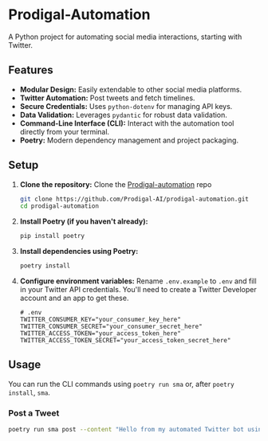 # Prodigal-Automation

A Python project for automating social media interactions, starting with Twitter.

## Features

* **Modular Design:** Easily extendable to other social media platforms.
* **Twitter Automation:** Post tweets and fetch timelines.
* **Secure Credentials:** Uses `python-dotenv` for managing API keys.
* **Data Validation:** Leverages `pydantic` for robust data validation.
* **Command-Line Interface (CLI):** Interact with the automation tool directly from your terminal.
* **Poetry:** Modern dependency management and project packaging.

## Setup

1.  **Clone the repository:**
   Clone the [Prodigal-automation](https://github.com/Prodigal-AI/prodigal-automation.git) repo
    ```bash
    git clone https://github.com/Prodigal-AI/prodigal-automation.git
    cd prodigal-automation
    ```

2.  **Install Poetry (if you haven't already):**
    ```bash
    pip install poetry
    ```

3.  **Install dependencies using Poetry:**
    ```bash
    poetry install
    ```

4.  **Configure environment variables:**
    Rename `.env.example` to `.env` and fill in your Twitter API credentials. You'll need to create a Twitter Developer account and an app to get these.

    ```
    # .env
    TWITTER_CONSUMER_KEY="your_consumer_key_here"
    TWITTER_CONSUMER_SECRET="your_consumer_secret_here"
    TWITTER_ACCESS_TOKEN="your_access_token_here"
    TWITTER_ACCESS_TOKEN_SECRET="your_access_token_secret_here"
    ```

## Usage

You can run the CLI commands using `poetry run sma` or, after `poetry install`, `sma`.

### Post a Tweet

```bash
poetry run sma post --content "Hello from my automated Twitter bot using Poetry and Tweepy! #PythonAutomation"